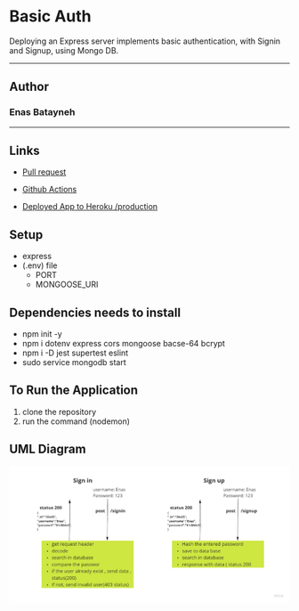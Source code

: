 # Basic Auth

Deploying an Express server implements basic authentication, with Signin and Signup, using Mongo DB.

****

## Author

### Enas Batayneh

****

## Links

* [Pull request](https://github.com/En-ZUH/basic-auth/pulls)
* [Github Actions](https://github.com/En-ZUH/basic-auth/actions)

* [Deployed App to Heroku /production](https://basic-auth-enas.herokuapp.com/)

## Setup

* express  
* (.env) file
  * PORT
  * MONGOOSE_URI

## Dependencies needs to install

* npm init -y
* npm i dotenv express cors mongoose bacse-64 bcrypt
* npm i -D jest supertest eslint
* sudo service mongodb start

## To Run the Application

1. clone the repository
2. run the command (nodemon)

## UML Diagram

![img](uml4.jpg)

<!-- ## Testing

* test file (server.test.js)

* run the command(npm test) -->

<!-- ![img](test00.PNG) -->
